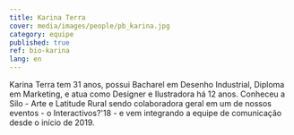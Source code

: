 ```yaml
---
title: Karina Terra
cover: media/images/people/pb_karina.jpg
category: equipe
published: true
ref: bio-karina
lang: en
---
```

Karina Terra tem 31 anos, possui Bacharel em Desenho Industrial, Diploma em Marketing, e atua como Designer e Ilustradora há 12 anos. Conheceu a Silo - Arte e Latitude Rural sendo colaboradora geral em um de nossos eventos - o Interactivos?'18 - e vem integrando a equipe de comunicação desde o início de 2019.